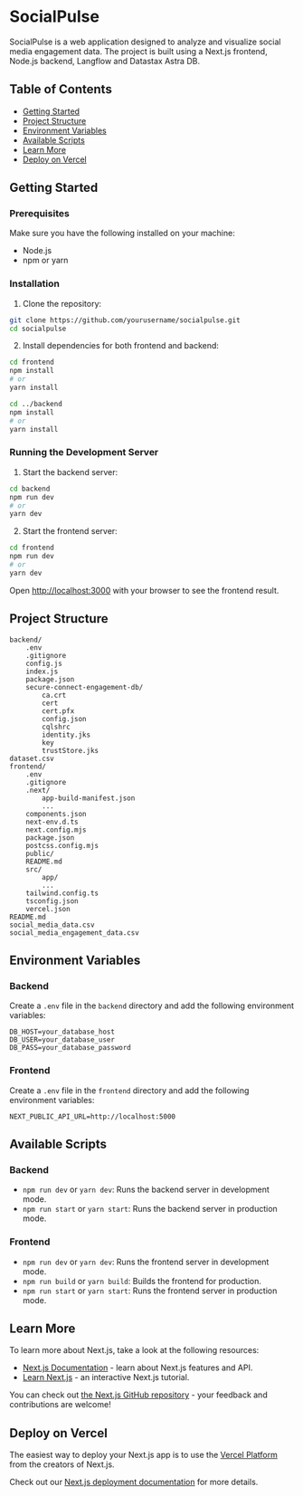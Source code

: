 # SocialPulse

SocialPulse is a web application designed to analyze and visualize social media engagement data. The project is built using a Next.js frontend, Node.js backend, Langflow and Datastax Astra DB.

## Table of Contents

- [Getting Started](#getting-started)
- [Project Structure](#project-structure)
- [Environment Variables](#environment-variables)
- [Available Scripts](#available-scripts)
- [Learn More](#learn-more)
- [Deploy on Vercel](#deploy-on-vercel)

## Getting Started

### Prerequisites

Make sure you have the following installed on your machine:

- Node.js
- npm or yarn

### Installation

1. Clone the repository:

```bash
git clone https://github.com/yourusername/socialpulse.git
cd socialpulse
```

2. Install dependencies for both frontend and backend:

```bash
cd frontend
npm install
# or
yarn install

cd ../backend
npm install
# or
yarn install
```

### Running the Development Server

1. Start the backend server:

```bash
cd backend
npm run dev
# or
yarn dev
```

2. Start the frontend server:

```bash
cd frontend
npm run dev
# or
yarn dev
```

Open [http://localhost:3000](http://localhost:3000) with your browser to see the frontend result.

## Project Structure

```
backend/
    .env
    .gitignore
    config.js
    index.js
    package.json
    secure-connect-engagement-db/
        ca.crt
        cert
        cert.pfx
        config.json
        cqlshrc
        identity.jks
        key
        trustStore.jks
dataset.csv
frontend/
    .env
    .gitignore
    .next/
        app-build-manifest.json
        ...
    components.json
    next-env.d.ts
    next.config.mjs
    package.json
    postcss.config.mjs
    public/
    README.md
    src/
        app/
        ...
    tailwind.config.ts
    tsconfig.json
    vercel.json
README.md
social_media_data.csv
social_media_engagement_data.csv
```

## Environment Variables

### Backend

Create a `.env` file in the `backend` directory and add the following environment variables:

```
DB_HOST=your_database_host
DB_USER=your_database_user
DB_PASS=your_database_password
```

### Frontend

Create a `.env` file in the `frontend` directory and add the following environment variables:

```
NEXT_PUBLIC_API_URL=http://localhost:5000
```

## Available Scripts

### Backend

- `npm run dev` or `yarn dev`: Runs the backend server in development mode.
- `npm run start` or `yarn start`: Runs the backend server in production mode.

### Frontend

- `npm run dev` or `yarn dev`: Runs the frontend server in development mode.
- `npm run build` or `yarn build`: Builds the frontend for production.
- `npm run start` or `yarn start`: Runs the frontend server in production mode.

## Learn More

To learn more about Next.js, take a look at the following resources:

- [Next.js Documentation](https://nextjs.org/docs) - learn about Next.js features and API.
- [Learn Next.js](https://nextjs.org/learn) - an interactive Next.js tutorial.

You can check out [the Next.js GitHub repository](https://github.com/vercel/next.js/) - your feedback and contributions are welcome!

## Deploy on Vercel

The easiest way to deploy your Next.js app is to use the [Vercel Platform](https://vercel.com/new?utm_medium=default-template&filter=next.js&utm_source=create-next-app&utm_campaign=create-next-app-readme) from the creators of Next.js.

Check out our [Next.js deployment documentation](https://nextjs.org/docs/deployment) for more details.
